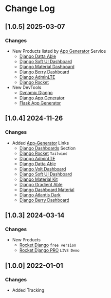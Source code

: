 # Change Log

## [1.0.5] 2025-03-07
### Changes

- New Products listed by [App Generator](https://app-generator.dev/) Service
  - [Django Datta Able](https://app-generator.dev/product/datta-able/django/)
  - [Django Soft UI Dashboard](https://app-generator.dev/product/soft-ui-dashboard/django/)
  - [Django Material Dashboard](https://app-generator.dev/product/material-dashboard/django/)
  - [Django Berry Dashboard](https://app-generator.dev/product/berry-dashboard/django/)
  - [Django AdminLTE](https://app-generator.dev/product/adminlte/django/)
  - [Django Rocket](https://app-generator.dev/product/rocket/django/)
- New DevTools
  - [Dynamic Django](https://dynamic-django.onrender.com/)
  - [Django App Generator](https://app-generator.dev/tools/django-generator/)
  - [Flask App Generator](https://app-generator.dev/tools/django-generator/)  

## [1.0.4] 2024-11-26
### Changes

- Added [App-Generator](https://app-generator.dev/) Links
  - [Django Dashboards](https://app-generator.dev/admin-dashboards/django/) Section
  - [Django Rocket](https://app-generator.dev/product/rocket/django/) `Tailwind`
  - [Django AdminLTE](https://app-generator.dev/product/adminlte/django/)
  - [Django Datta Able](https://app-generator.dev/product/datta-able/django/)
  - [Django Volt Dashboard](https://app-generator.dev/product/volt-dashboard/django/)
  - [Django Soft UI Dashboard](https://app-generator.dev/product/soft-ui-dashboard/django/)
  - [Django Material Kit](https://app-generator.dev/product/material-kit/django/)
  - [Django Gradient Able](https://app-generator.dev/product/gradient-able/django/)
  - [Django Dashboard Material](https://app-generator.dev/product/material-dashboard/django/)
  - [Django Atlantis Dark](https://app-generator.dev/product/atlantis-dark/django/)
  - [Django Berry Dashboard](https://app-generator.dev/product/berry-dashboard/django/)  

## [1.0.3] 2024-03-14
### Changes

- New Products
  - [Rocket Django](https://github.com/app-generator/rocket-django) `free version`
  - [Rocket Django PRO](https://rocket-django-pro.onrender.com/) `LIVE Demo`

## [1.0.0] 2022-01-01
### Changes

- Added Tracking
